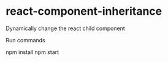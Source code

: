 # react-component-inheritance
Dynamically change the react child component 

Run commands 

npm install 
npm start


